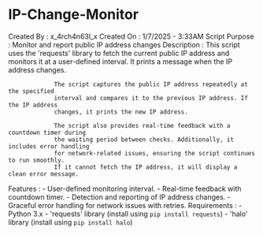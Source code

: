 # IP-Change-Monitor

Created By     : x_4rch4n63l_x
Created On     : 1/7/2025 - 3:33AM
Script Purpose : Monitor and report public IP address changes
Description    : This script uses the 'requests' library to fetch the current public IP 
                 address and monitors it at a user-defined interval. It prints a message 
                 when the IP address changes.
                 
                 The script captures the public IP address repeatedly at the specified 
                 interval and compares it to the previous IP address. If the IP address 
                 changes, it prints the new IP address.
                 
                 The script also provides real-time feedback with a countdown timer during 
                 the waiting period between checks. Additionally, it includes error handling 
                 for network-related issues, ensuring the script continues to run smoothly.
                 If it cannot fetch the IP address, it will display a clean error message.
                 
Features       :
                 - User-defined monitoring interval.
                 - Real-time feedback with countdown timer.
                 - Detection and reporting of IP address changes.
                 - Graceful error handling for network issues with retries.
Requirements   :
                 - Python 3.x
                 - 'requests' library (install using `pip install requests`)
                 - 'halo' library (install using `pip install halo`)
